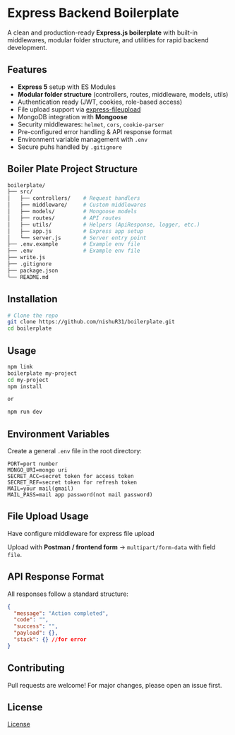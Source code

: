 # Express Backend Boilerplate

A clean and production-ready **Express.js boilerplate** with built-in middlewares, modular folder structure, and utilities for rapid backend development.

## Features

- **Express 5** setup with ES Modules
- **Modular folder structure** (controllers, routes, middleware, models, utils)
- Authentication ready (JWT, cookies, role-based access)
- File upload support via [express-fileupload](https://www.npmjs.com/package/express-fileupload)
- MongoDB integration with **Mongoose**
- Security middlewares: `helmet`, `cors`, `cookie-parser`
- Pre-configured error handling & API response format
- Environment variable management with `.env`
- Secure puhs handled by `.gitignore`

## Boiler Plate Project Structure

```bash
boilerplate/
├── src/
│   ├── controllers/    # Request handlers
│   ├── middleware/     # Custom middlewares
│   ├── models/         # Mongoose models
│   ├── routes/         # API routes
│   ├── utils/          # Helpers (ApiResponse, logger, etc.)
│   ├── app.js          # Express app setup
│   └── server.js       # Server entry point
├── .env.example        # Example env file
├── .env                # Example env file
├── write.js
├── .gitignore
├── package.json
└── README.md
```

## Installation

```bash
# Clone the repo
git clone https://github.com/nishuR31/boilerplate.git
cd boilerplate
```

## Usage

```bash
npm link
boilerplate my-project
cd my-project
npm install

or

npm run dev
```

## Environment Variables

Create a general `.env` file in the root directory:

```env
PORT=port number
MONGO_URI=mongo uri
SECRET_ACC=secret token for access token
SECRET_REF=secret token for refresh token
MAIL=your mail(gmail)
MAIL_PASS=mail app password(not mail password)
```

## File Upload Usage

Have configure middleware for express file upload

Upload with **Postman / frontend form** → `multipart/form-data` with field `file`.

## API Response Format

All responses follow a standard structure:

```json
{
  "message": "Action completed",
  "code": "",
  "success": "",
  "payload": {},
  "stack": {} //for error
}
```

## Contributing

Pull requests are welcome! For major changes, please open an issue first.

## License

[License](LICENSE)
